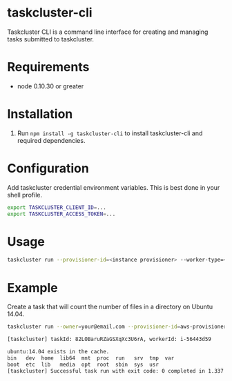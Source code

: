 # taskcluster-cli
Taskcluster CLI is a command line interface for creating and managing 
tasks submitted to taskcluster.

# Requirements

 - node 0.10.30 or greater

# Installation
1. Run `npm install -g taskcluster-cli` to install taskcluster-cli and required dependencies.

# Configuration

Add taskcluster credential environment variables.  This is best done in your shell profile.

```sh
export TASKCLUSTER_CLIENT_ID=...
export TASKCLUSTER_ACCESS_TOKEN=...
```

# Usage

```sh
taskcluster run --provisioner-id=<instance provisioner> --worker-type=<worker type> <image> <commands>
```

# Example

Create a task that will count the number of files in a directory on Ubuntu 14.04.

```sh
taskcluster run --owner=your@email.com --provisioner-id=aws-provisioner --worker-type=cli ubuntu:14.04 ls

[taskcluster] taskId: 82LOBaruRZaGSXqXc3U6rA, workerId: i-56443d59

ubuntu:14.04 exists in the cache.
bin   dev  home  lib64	mnt  proc  run	 srv  tmp  var
boot  etc  lib	 media	opt  root  sbin  sys  usr
[taskcluster] Successful task run with exit code: 0 completed in 1.337 seconds
```
